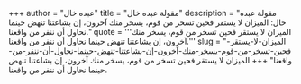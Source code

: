 +++
author = "عبده خال"
title = "مقولة عبده خال"
description = "مقولة عبده خال: الميزان لا يستقر فحين تسخر من قوم، يسخر منك آخرون، إن بشاعتنا تنهض حينما نحاول أن ننفر من واقعنا."
quote = '''الميزان لا يستقر فحين تسخر من قوم، يسخر منك آخرون، إن بشاعتنا تنهض حينما نحاول أن ننفر من واقعنا.''' 
slug = "الميزان-لا-يستقر-فحين-تسخر-من-قوم-يسخر-منك-آخرون-إن-بشاعتنا-تنهض-حينما-نحاول-أن-ننفر-من-واقعنا"
+++
الميزان لا يستقر فحين تسخر من قوم، يسخر منك آخرون، إن بشاعتنا تنهض حينما نحاول أن ننفر من واقعنا.
